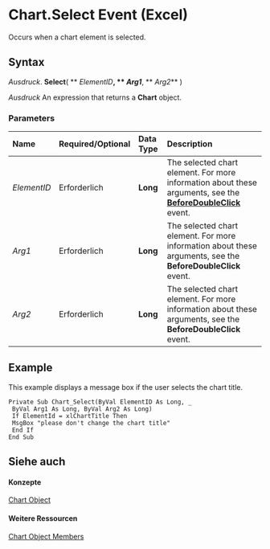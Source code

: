 
# Chart.Select Event (Excel)

Occurs when a chart element is selected.


## Syntax

 _Ausdruck_. **Select**( ** _ElementID_**, ** _Arg1_**, ** _Arg2_** )

 _Ausdruck_ An expression that returns a **Chart** object.


### Parameters



|**Name**|**Required/Optional**|**Data Type**|**Description**|
|:-----|:-----|:-----|:-----|
| _ElementID_|Erforderlich|**Long**|The selected chart element. For more information about these arguments, see the  **[BeforeDoubleClick](406c6b9f-1182-5f5b-b954-afe10cd21a9b.md)** event.|
| _Arg1_|Erforderlich|**Long**|The selected chart element. For more information about these arguments, see the  **BeforeDoubleClick** event.|
| _Arg2_|Erforderlich|**Long**|The selected chart element. For more information about these arguments, see the  **BeforeDoubleClick** event.|

## Example

This example displays a message box if the user selects the chart title.


```
Private Sub Chart_Select(ByVal ElementID As Long, _ 
 ByVal Arg1 As Long, ByVal Arg2 As Long) 
 If ElementId = xlChartTitle Then 
 MsgBox "please don't change the chart title" 
 End If 
End Sub
```


## Siehe auch


#### Konzepte


[Chart Object](179c32ce-49bd-6f36-ea12-89fb5443f3ea.md)
#### Weitere Ressourcen


[Chart Object Members](http://msdn.microsoft.com/library/a3f8ac44-02d6-6f3f-b5e0-23f4bd5d6baf%28Office.15%29.aspx)